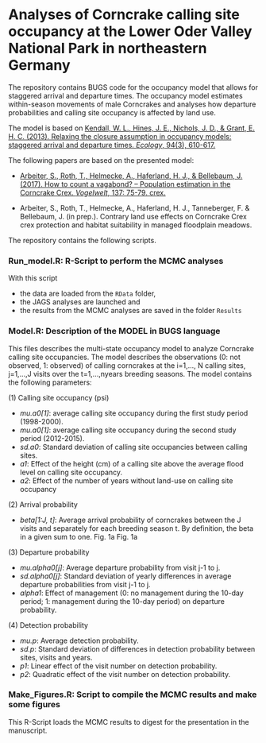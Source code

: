 # Analyses of Corncrake calling site occupancy at the Lower Oder Valley National Park in northeastern Germany

The repository contains BUGS code for the occupancy model that allows for staggered arrival and departure times. The occupancy model estimates within-season movements of male Corncrakes and analyses how departure probabilities and calling site occupancy is affected by land use. 

The model is based on [Kendall, W. L., Hines, J. E., Nichols, J. D., & Grant, E. H. C. (2013). Relaxing the closure assumption in occupancy models: staggered arrival and departure times. *Ecology*, 94(3), 610-617.](http://onlinelibrary.wiley.com/doi/10.1890/12-1720.1/full)

The following papers are based on the presented model: 

- [Arbeiter, S., Roth, T., Helmecke, A., Haferland, H. J., & Bellebaum, J. (2017). How to count a vagabond? – Population estimation in the Corncrake Crex. *Vogelwelt*, 137: 75-79. crex.](https://www.researchgate.net/profile/Susanne_Arbeiter/publication/314286417_How_to_count_a_vagabond_-_Population_estimation_in_the_Corncrake_Crex_crex/links/58c13feaaca2720944010ef5/How-to-count-a-vagabond-Population-estimation-in-the-Corncrake-Crex-crex.pdf)

- Arbeiter, S., Roth, T., Helmecke, A., Haferland, H. J., Tanneberger, F. & Bellebaum, J. (in prep.). Contrary land use effects on Corncrake Crex crex protection and habitat suitability in managed floodplain meadows. 

The repository contains the following scripts.

### Run_model.R: R-Script to perform the MCMC analyses

With this script 
- the data are loaded from the `RData` folder, 
- the JAGS analyses are launched and 
- the results from the MCMC analyses are saved in the folder `Results`


### Model.R: Description of the MODEL in BUGS language
This files describes the multi-state occupancy model to analyze Corncrake calling site occupancies. The model describes the observations (0: not observed, 1: observed) of calling corncrakes at the i=1,..., N calling sites, j=1,...,J visits over the t=1,...,nyears breeding seasons. The model contains the following parameters:

(1) Calling site occupancy (psi)
- *mu.a0[1]*:	average calling site occupancy during the first study period (1998-2000).		
- *mu.a0[1]*:	average calling site occupancy during the second study period (2012-2015).		
- *sd.a0*:	Standard deviation of calling site occupancies between calling sites.		
- *a1*:	Effect of the height (cm) of a calling site above the average flood level on calling site occupancy.
- *a2*:	Effect of the number of years without land-use on calling site occupancy	

(2) Arrival probability
- *beta[1:J, t]*:	Average arrival probability of corncrakes between the J visits and separately for each breeding season t. By definition, the beta in a given sum to one.	Fig. 1a	Fig. 1a

(3) Departure probability
- *mu.alpha0[j]*:	Average departure probability from visit j-1 to j.		
- *sd.alpha0[j]*:	Standard deviation of yearly differences in average departure probabilities from visit j-1 to j.
- *alpha1*:	Effect of management (0: no management during the 10-day period; 1: management during the 10-day period) on departure probability.	

(4) Detection probability
- *mu.p*:	Average detection probability.		
- *sd.p*:	Standard deviation of differences in detection probability between sites, visits and years.		
- *p1*:	Linear effect of the visit number on detection probability.		
- *p2*:	Quadratic effect of the visit number on detection probability.		


### Make_Figures.R: Script to compile the MCMC results and make some figures
This R-Script loads the MCMC results to digest for the presentation in the manuscript.



